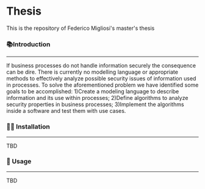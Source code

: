# Thesis
This is the repository of Federico Migliosi's master's thesis

### 📚Introduction
---
If business processes do not handle information securely the consequence can be
dire. There is currently no modelling language or appropriate methods to effectively
analyze possible security issues of information used in processes.
To solve the aforementioned problem we have identified some goals to be accomplished:
1)Create a modeling language to describe information and its use within
processes;
2)Define algorithms to analyze security properties in business processes;
3)Implement the algorithms inside a software and test them with use cases.

### 👨‍💻 Installation
---
TBD

### 🧐 Usage
---
TBD
